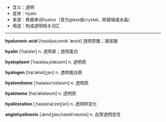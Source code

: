 - <span class="definition">含义：透明</span>
- <span class="definition">变体：hyalo</span>
- <span class="definition">来源：希腊单词hyalos（意为glass或crystal，即玻璃或水晶）</span>
- <span class="definition">用途：构成透明相关词汇</span>

---

<span class="vocabulary">**hyaluronic acid**</span> [haɪəljʊəˌrɒnɪk ˈæsɪd] 透明质酸；玻尿酸

<span class="vocabulary">**hyalin**</span> [ˈhaɪəlɪn] n. 透明素；透明蛋白

<span class="vocabulary">**hyaloplasm**</span> [ˈhaɪələʊˌplæzəm] n. 透明质

<span class="vocabulary">**hyalogen**</span> [haɪˈælədʒən] n. 透明蛋白原

<span class="vocabulary">**hyalomitome**</span> [ˌhaɪələʊˈmɪtəʊm] n. 透明质

<span class="vocabulary">**hyalotome**</span> [haɪˈælətəʊm] n. 透明质

<span class="vocabulary">**hyalinization**</span> [ˌhaɪəlɪnaɪˈzeɪʃən] n. 透明样变化

<span class="vocabulary">**angiohyalinosis**</span> [ˌændʒiəʊˌhaɪəlɪˈnəʊsɪs] n. 血管透明变性

